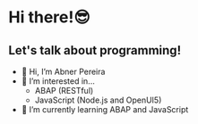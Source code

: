# Hi there!😎
## Let's talk about programming!

- 👋 Hi, I’m Abner Pereira
- 👀 I’m interested in... 
  - ABAP (RESTful)
  - JavaScript (Node.js and OpenUI5)
- 🌱 I’m currently learning ABAP and JavaScript

<!---
abner-pereira/abner-pereira is a ✨ special ✨ repository because its `README.md` (this file) appears on your GitHub profile.
You can click the Preview link to take a look at your changes.
--->
